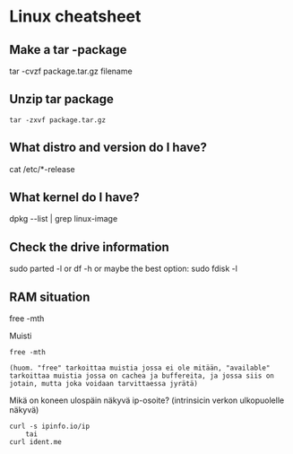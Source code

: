 # Linux cheatsheet


## Make a tar -package
 tar -cvzf package.tar.gz filename

## Unzip tar package
	tar -zxvf package.tar.gz

## What distro and version do I have?
cat /etc/\*-release

## What kernel do I have?
dpkg --list | grep linux-image

## Check the drive information
sudo parted -l
  or
df -h
  or maybe the best option:
sudo fdisk -l

## RAM situation
free -mth

Muisti

	free -mth

	(huom. "free" tarkoittaa muistia jossa ei ole mitään, "available" tarkoittaa muistia jossa on cachea ja buffereita, ja jossa siis on jotain, mutta joka voidaan tarvittaessa jyrätä)


Mikä on koneen ulospäin näkyvä ip-osoite? (intrinsicin verkon ulkopuolelle näkyvä)

	curl -s ipinfo.io/ip
		tai
	curl ident.me


